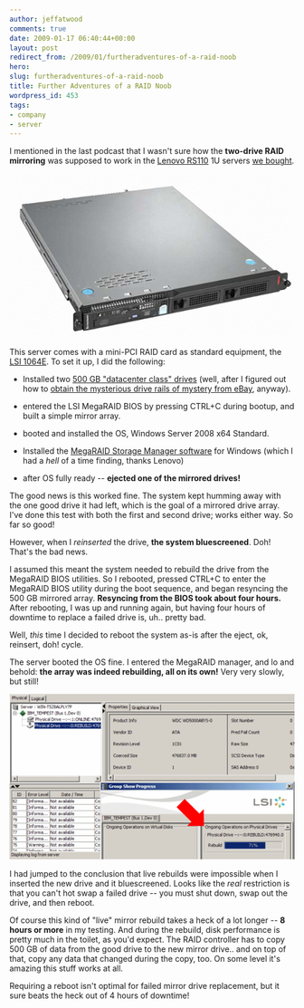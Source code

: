 ```yaml
---
author: jeffatwood
comments: true
date: 2009-01-17 06:40:44+00:00
layout: post
redirect_from: /2009/01/furtheradventures-of-a-raid-noob
hero:
slug: furtheradventures-of-a-raid-noob
title: Further Adventures of a RAID Noob
wordpress_id: 453
tags:
- company
- server
---
```



I mentioned in the last podcast that I wasn't sure how the **two-drive RAID mirroring** was supposed to work in the [Lenovo RS110](http://www.google.com/search?q=lenovo+rs110) 1U servers [we bought](http://blog.stackoverflow.com/2009/01/new-stack-overflow-server-glamour-shots/).



![lenovo-rs110-server](/images/wordpress/lenovo-rs110-server.jpg)



This server comes with a mini-PCI RAID card as standard equipment, the [LSI 1064E](http://www.lsi.com/storage_home/products_home/standard_product_ics/sas_ics/lsisas1064e/index.html).  To set it up, I did the following:







  * Installed two [500 GB "datacenter class" drives](http://www.newegg.com/Product/Product.aspx?Item=N82E16822136143) (well, after I figured out how to [obtain the mysterious drive rails of mystery from eBay](http://www.codinghorror.com/blog/archives/001200.html), anyway).

  * entered the LSI MegaRAID BIOS by pressing CTRL+C during bootup, and built a simple mirror array.

  * booted and installed the OS, Windows Server 2008 x64 Standard.

  * Installed the [MegaRAID Storage Manager software](https://www-304.ibm.com/systems/support/supportsite.wss/docdisplay?lndocid=MIGR-5077712&brandind=5000008) for Windows (which I had a _hell_ of a time finding, thanks Lenovo)

  * after OS fully ready -- **ejected one of the mirrored drives!**




The good news is this worked fine. The system kept humming away with the one good drive it had left, which is the goal of a mirrored drive array. I've done this test with both the first and second drive; works either way. So far so good!



However, when I _reinserted_ the drive, **the system bluescreened**. Doh! That's the bad news.



I assumed this meant the system needed to rebuild the drive from the MegaRAID BIOS utilities. So I rebooted, pressed CTRL+C to enter the MegaRAID BIOS utility during the boot sequence, and began resyncing the 500 GB mirrored array. **Resyncing from the BIOS took about four hours.** After rebooting, I was up and running again, but having four hours of downtime to replace a failed drive is, uh.. pretty bad.



Well, _this_ time I decided to reboot the system as-is after the eject, ok, reinsert, doh! cycle.



The server booted the OS fine. I entered the MegaRAID manager, and lo and behold: **the array was indeed rebuilding, all on its own!** Very very slowly, but still!



![megaraid-mirror-live-rebuild](/images/wordpress/megaraid-mirror-live-rebuild.png)



I had jumped to the conclusion that live rebuilds were impossible when I inserted the new drive and it bluescreened. Looks like the _real_ restriction is that you can't hot swap a failed drive -- you must shut down, swap out the drive, and then reboot. 



Of course this kind of "live" mirror rebuild takes a heck of a lot longer -- **8 hours or more** in my testing. And during the rebuild, disk performance is pretty much in the toilet, as you'd expect. The RAID controller has to copy 500 GB of data from the good drive to the new mirror drive.. and on top of that, copy any data that changed during the copy, too. On some level it's amazing this stuff works at all.



Requiring a reboot isn't optimal for failed mirror drive replacement, but it sure beats the heck out of 4 hours of downtime!

